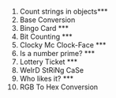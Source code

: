 1. Count strings in objects\*\*\*
2. Base Conversion
3. Bingo Card \*\*\*
4. Bit Counting \*\*\*
5. Clocky Mc Clock-Face \*\*\*
6. Is a number prime? \*\*\*
7. Lottery Ticket \*\*\*
8. WeIrD StRiNg CaSe
9. Who likes it? \*\*\*
10. RGB To Hex Conversion
